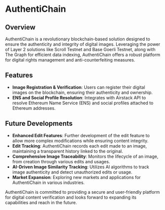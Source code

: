 # AuthentiChain

## Overview
AuthentiChain is a revolutionary blockchain-based solution designed to ensure the authenticity and integrity of digital images. Leveraging the power of Layer 2 solutions like Scroll Testnet and Base Goerli Testnet, along with The Graph for efficient data indexing, AuthentiChain offers a robust platform for digital rights management and anti-counterfeiting measures.

## Features
- **Image Registration & Verification**: Users can register their digital images on the blockchain, ensuring their authenticity and ownership.
- **ENS and Social Profile Resolution**: Integrates with Airstack API to resolve Ethereum Name Service (ENS) and social profiles attached to Ethereum addresses.

## Future Developments
- **Enhanced Edit Features**: Further development of the edit feature to allow more complex modifications while ensuring content integrity.
- **Edit Tracking**: AuthentiChain records each edit made to an image, maintaining a transparent history linked to the original.
- **Comprehensive Image Traceability**: Monitors the lifecycle of an image, from creation through various edits and usages.
- **AI-Driven Image Similarity Tracking**: Utilizes AI algorithms to track image authenticity and detect unauthorized edits or usage.
- **Market Expansion**: Exploring new markets and applications for AuthentiChain in various industries.


AuthentiChain is committed to providing a secure and user-friendly platform for digital content verification and looks forward to expanding its capabilities and reach in the future.
